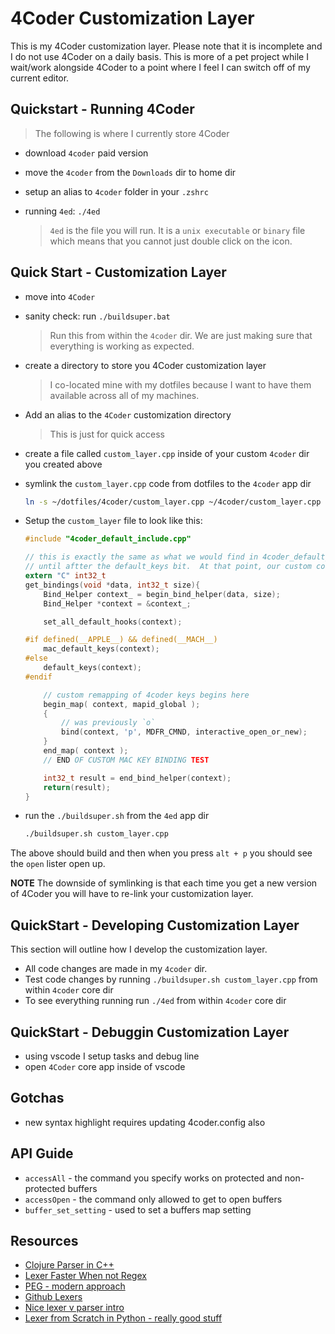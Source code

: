 # 4Coder Customization Layer

This is my 4Coder customization layer.  Please note that it is incomplete and I do not use 4Coder on a daily basis.  This is more of a pet project while I wait/work alongside 4Coder to a point where I feel I can switch off of my current editor.

## Quickstart - Running 4Coder

> The following is where I currently store 4Coder

- download `4coder` paid version

- move the `4coder` from the `Downloads` dir to home dir

- setup an alias to `4coder` folder in your `.zshrc`

- running `4ed`: `./4ed`

  > `4ed` is the file you will run.  It is a `unix executable` or `binary` file which means that you cannot just double click on the icon.


## Quick Start - Customization Layer

- move into `4Coder`

- sanity check: run `./buildsuper.bat`

  > Run this from within the `4coder` dir. We are just making sure that everything is working as expected.

- create a directory to store you 4Coder customization layer

  > I co-located mine with my dotfiles because I want to have them available across all of my machines.

- Add an alias to the `4Coder` customization directory

  > This is just for quick access

- create a file called `custom_layer.cpp` inside of your custom `4coder` dir you created above

- symlink the `custom_layer.cpp` code from dotfiles to the `4coder` app dir

  ```bash
  ln -s ~/dotfiles/4coder/custom_layer.cpp ~/4coder/custom_layer.cpp
  ```

- Setup the `custom_layer` file to look like this:

  ```c
  #include "4coder_default_include.cpp"

  // this is exactly the same as what we would find in 4coder_default_bindings.cpp
  // until aftter the default_keys bit.  At that point, our custom code takes over
  extern "C" int32_t
  get_bindings(void *data, int32_t size){
      Bind_Helper context_ = begin_bind_helper(data, size);
      Bind_Helper *context = &context_;

      set_all_default_hooks(context);

  #if defined(__APPLE__) && defined(__MACH__)
      mac_default_keys(context);
  #else
      default_keys(context);
  #endif

      // custom remapping of 4coder keys begins here
      begin_map( context, mapid_global );
      {
          // was previously `o`
          bind(context, 'p', MDFR_CMND, interactive_open_or_new);
      }
      end_map( context );
      // END OF CUSTOM MAC KEY BINDING TEST

      int32_t result = end_bind_helper(context);
      return(result);
  }
  ```

- run the `./buildsuper.sh` from the `4ed` app dir

  ```bash
  ./buildsuper.sh custom_layer.cpp
  ```

The above should build and then when you press `alt + p` you should see the `open` lister open up.

**NOTE** The downside of symlinking is that each time you get a new version of 4Coder you will have to re-link your customization layer.


## QuickStart - Developing Customization Layer

This section will outline how I develop the customization layer.

- All code changes are made in my `4coder` dir.
- Test code changes by running `./buildsuper.sh custom_layer.cpp` from within `4coder` core dir
- To see everything running run `./4ed` from within `4coder` core dir


## QuickStart - Debuggin Customization Layer

- using vscode I setup tasks and debug line
- open `4Coder` core app inside of vscode


## Gotchas

- new syntax highlight requires updating 4coder.config also

## API Guide

- `accessAll` - the command you specify works on protected and non-protected buffers
- `accessOpen` - the command only allowed to get to open buffers
- `buffer_set_setting` - used to set a buffers map setting

## Resources

- [Clojure Parser in C++](https://github.com/WillDetlor/TinyClojure/blob/master/src/TinyClojure.cpp)
- [Lexer Faster When not Regex](https://eli.thegreenplace.net/2013/07/16/hand-written-lexer-in-javascript-compared-to-the-regex-based-ones)
- [PEG - modern approach](https://en.wikipedia.org/wiki/Parsing_expression_grammar)
- [Github Lexers](https://github.com/topics/lexer)
- [Nice lexer v parser intro](https://qscintilla.com/lexer-basics/)
- [Lexer from Scratch in Python - really good stuff](https://www.youtube.com/watch?v=LDDRn2f9fUk)
